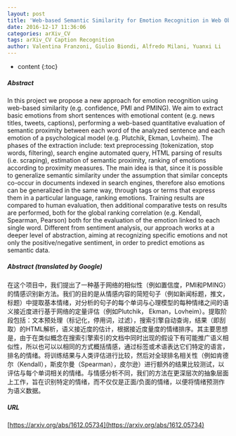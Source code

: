 ```yaml
---
layout: post
title: 'Web-based Semantic Similarity for Emotion Recognition in Web Objects'
date: 2016-12-17 11:36:06
categories: arXiv_CV
tags: arXiv_CV Caption Recognition
author: Valentina Franzoni, Giulio Biondi, Alfredo Milani, Yuanxi Li
---
```


* content
{:toc}

##### Abstract
In this project we propose a new approach for emotion recognition using web-based similarity (e.g. confidence, PMI and PMING). We aim to extract basic emotions from short sentences with emotional content (e.g. news titles, tweets, captions), performing a web-based quantitative evaluation of semantic proximity between each word of the analyzed sentence and each emotion of a psychological model (e.g. Plutchik, Ekman, Lovheim). The phases of the extraction include: text preprocessing (tokenization, stop words, filtering), search engine automated query, HTML parsing of results (i.e. scraping), estimation of semantic proximity, ranking of emotions according to proximity measures. The main idea is that, since it is possible to generalize semantic similarity under the assumption that similar concepts co-occur in documents indexed in search engines, therefore also emotions can be generalized in the same way, through tags or terms that express them in a particular language, ranking emotions. Training results are compared to human evaluation, then additional comparative tests on results are performed, both for the global ranking correlation (e.g. Kendall, Spearman, Pearson) both for the evaluation of the emotion linked to each single word. Different from sentiment analysis, our approach works at a deeper level of abstraction, aiming at recognizing specific emotions and not only the positive/negative sentiment, in order to predict emotions as semantic data.

##### Abstract (translated by Google)
在这个项目中，我们提出了一种基于网络的相似性（例如置信度，PMI和PMING）的情感识别新方法。我们的目的是从情感内容的简短句子（例如新闻标题，推文，标题）中提取基本情绪，对分析的句子的每个单词与心理模型的每种情绪之间的语义接近度进行基于网络的定量评估（例如Plutchik， Ekman，Lovheim）。提取阶段包括：文本预处理（标记化，停用词，过滤），搜索引擎自动查询，结果（即刮取）的HTML解析，语义接近度的估计，根据接近度量度的情绪排序。其主要思想是，由于在类似概念在搜索引擎索引的文档中同时出现的假设下有可能推广语义相似性，所以也可以以相同的方式概括情感，通过标签或术语表达它们特定的语言，排名的情绪。将训练结果与人类评估进行比较，然后对全球排名相关性（例如肯德尔（Kendall），斯皮尔曼（Spearman），皮尔逊）进行额外的结果比较测试，以评估与每个单词相关的情绪。与情感分析不同，我们的方法在更深层次的抽象层面上工作，旨在识别特定的情绪，而不仅仅是正面/负面的情绪，以便将情绪预测作为语义数据。

##### URL
[https://arxiv.org/abs/1612.05734](https://arxiv.org/abs/1612.05734)

